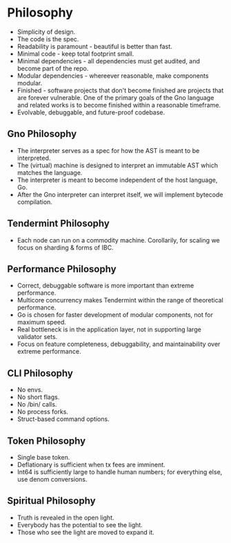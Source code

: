 # Philosophy

 * Simplicity of design.
 * The code is the spec.
 * Readability is paramount - beautiful is better than fast.
 * Minimal code - keep total footprint small.
 * Minimal dependencies - all dependencies must get audited, and become part of the repo.
 * Modular dependencies - whereever reasonable, make components modular.
 * Finished - software projects that don't become finished are projects that
   are forever vulnerable. One of the primary goals of the Gno language and
   related works is to become finished within a reasonable timeframe.
 * Evolvable, debuggable, and future-proof codebase.

## Gno Philosophy

 * The interpreter serves as a spec for how the AST is meant to be interpreted.
 * The (virtual) machine is designed to interpret an immutable AST which matches the language.
 * The interpreter is meant to become independent of the host language, Go.
 * After the Gno interpreter can interpret itself, we will implement bytecode compilation.

## Tendermint Philosophy

 * Each node can run on a commodity machine. Corollarily, for scaling we focus on sharding & forms of IBC.

## Performance Philosophy

* Correct, debuggable software is more important than extreme performance.
* Multicore concurrency makes Tendermint within the range of theoretical performance.
* Go is chosen for faster development of modular components, not for maximum speed.
* Real bottleneck is in the application layer, not in supporting large validator sets.
* Focus on feature completeness, debuggability, and maintainability over extreme performance.

## CLI Philosophy

 * No envs.
 * No short flags.
 * No /bin/ calls.
 * No process forks.
 * Struct-based command options.

## Token Philosophy

 * Single base token.
 * Deflationary is sufficient when tx fees are imminent.
 * Int64 is sufficiently large to handle human numbers; for everything else, use denom conversions.

## Spiritual Philosophy

 * Truth is revealed in the open light.
 * Everybody has the potential to see the light.
 * Those who see the light are moved to expand it.
